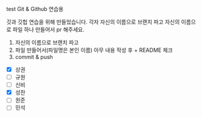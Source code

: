 test
Git & Github 연습용

깃과 깃헙 연습을 위해 만들었습니다. 
각자 자신의 이름으로 브랜치 파고 자신의 이름으로 파일 하나 만들어서 pr 해주세요.

1. 자신의 이름으로 브랜치 파고 
2. 파일 만들어서(파일명은 본인 이름) 아무 내용 작성 후 + README 체크 
3. commit & push

- [x] 상권 
- [ ] 규원
- [ ] 신비
- [x] 성찬
- [ ] 원준
- [ ] 민석
